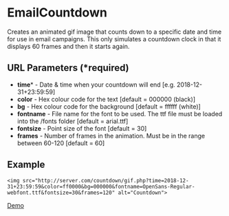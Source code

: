 # EmailCountdown

Creates an animated gif image that counts down to a specific date and time for use in email campaigns.
This only simulates a countdown clock in that it displays 60 frames and then it starts again.

## URL Parameters (*required)

* **time*** - Date & time when your countdown will end [e.g. 2018-12-31+23:59:59]
* **color** - Hex colour code for the text [default = 000000 (black)]
* **bg** - Hex colour code for the background [default = ffffff (white)]
* **fontname** - File name for the font to be used. The ttf file must be loaded into the /fonts folder [default = arial.ttf]
* **fontsize** - Point size of the font [default = 30]
* **frames** - Number of frames in the animation. Must be in the range between 60-120 [default = 60]

## Example

```<img src="http://server.com/countdown/gif.php?time=2018-12-31+23:59:59&color=ff0000&bg=000000&fontname=OpenSans-Regular-webfont.ttf&fontsize=30&frames=120" alt="Countdown">```

[Demo](http://mustardsalt.com/countdown/index.html)
